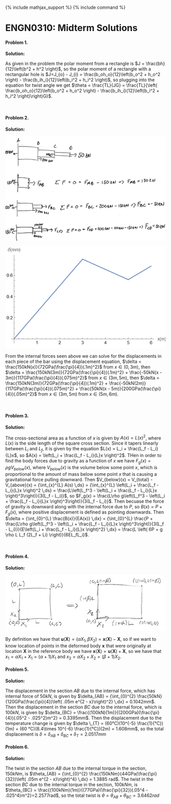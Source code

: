 {% include mathjax_support %}
{% include command %}

# ENGN0310: Midterm Solutions

#### Problem 1. 

**Solution:** 

As given in the problem the polar moment from a rectangle is $J = \frac{bh}{12}\left(b^2 + h^2 \right)$, so the polar moment of a rectangle with a rectangular hole is $J=J_{o} - J_{i} = \frac{b_oh_o}{12}\left(b_o^2 + h_o^2 \right) - \frac{b_ih_i}{12}\left(b_i^2 + h_i^2 \right)$, so plugging into the equation for twist angle we get $\theta = \frac{TL}{JG} = \frac{TL}{\left(  \frac{b_oh_o}{12}\left(b_o^2 + h_o^2 \right) - \frac{b_ih_i}{12}\left(b_i^2 + h_i^2 \right)\right)G}$.

<br>

#### Problem 2. 

**Solution:** 

![](M1.PNG)

![](M2.PNG)

From the internal forces seen above we can solve for the displacements in each piece of the bar using the displacement equation, $\delta = \frac{150kN(x)}{72GPa(\frac{\pi}{4})(.1m)^2}$ from $x\in(0,3m)$, then $\delta = \frac{150kN(3m)}{72GPa(\frac{\pi}{4})(.1m)^2} + \frac{-50kN(x - 3m)}{117GPa(\frac{\pi}{4})(.075m)^2}$ from $x\in(3m,5m)$, then $\delta = \frac{150kN(3m)}{72GPa(\frac{\pi}{4})(.1m)^2} + \frac{-50kN(2m)}{117GPa(\frac{\pi}{4})(.075m)^2} + \frac{50kN(x - 5m)}{200GPa(\frac{\pi}{4})(.05m)^2}$ from $x\in(3m,5m)$ from $x\in(5m,6m)$.


<br>

#### Problem 3. 

**Solution:** 

The cross-sectional area as a function of $x$ is given by $A(x) = L(x)^2$, where $L(x)$ is the side length of the square cross section. Since it tapers linearly between $L_i$ and $L_f$, it is given by the equation $L(x) = L_i + \frac{L_f - L_i}{L}x$, so $A(x) = \left(L_i + \frac{L_f - L_i}{L}x \right)^2$. THen in order to find the body forces due to gravity as a function of $x$ we have $F_g(x) = \rho g V_{below}(x)$, where $V_{below}(x)$ is the volume below some point $x$, which is proportional to the amount of mass below some point $x$ that is causing a gravitational force pulling downward. Then $V_{below}(x) = V_{total} - V_{above}(x) = {\int_{x}^{L} A(s) \,ds} = {\int_{x}^{L} \left(L_i + \frac{L_f - L_i}{L}x \right)^2 \,ds} = \frac{L\left(L_f^3 -  \left(L_i + \frac{L_f - L_i}{L}x \right)^3\right)}{3(L_f - L_i)}$, so $F_g(x) =  \frac{L\rho g\left(L_f^3 -  \left(L_i + \frac{L_f - L_i}{L}x \right)^3\right)}{3(L_f - L_i)}$. Then becuase the force of gravity is downward along with the internal force due to $P$, so $B(x) = P + F_g(x)$, where positive displacement is defined as pointing downwards. Then $\delta = {\int_{0}^{L} \frac{B(x)}{EA(x)} \,dx} = {\int_{0}^{L} \frac{P + \frac{L\rho g\left(L_f^3 -  \left(L_i + \frac{L_f - L_i}{L}x \right)^3\right)}{3(L_f - L_i)}}{E\left(L_i + \frac{L_f - L_i}{L}x \right)^2} \,dx} = \frac{L \left( 6P + g \rho L L_f (2L_f + Li) \right)}{6EL_fL_i}$.

<br>

#### Problem 4. 

**Solution:**

![](M3.PNG)

By definition we have that $\textbf{u}\left(\textbf{X}\right) = \left(\alpha X_1, \beta X_2 \right) = \textbf{x}(\textbf{X}) - \textbf{X}$, so if we want to know location of points in the deformed body $\textbf{x}$ that were originally at location $\textbf{X}$ in the reference body we have $\textbf{x}(\textbf{X}) = \textbf{u}\left(\textbf{X}\right) + \textbf{X}$, so we have that $x_1 = \alpha X_1 + X_1 = (\alpha + 1)X_1$ and $x_2 = \alpha X_2 + X_2 = (\beta + 1)X_2$. 

#### Problem 5. 

**Solution:**

The displacement in the section $AB$ due to the internal force, which has internal force of $50kN$, is given by $\delta_{AB} = {\int_{0}^{2}  \frac{50kN}{120GPa(\frac{\pi}{4})\left( .05m e^{2 - x}\right)^2} \,dx} = 0.1042mm$. Then the displacement in the section $BC$ due to the internal force, which is $100kN$, is given by $\delta_{BC} = \frac{(100kN)(1m)}{(200GPa)(\frac{\pi}{4})(.05^2 - .025^2)m^2} = 0.3395mm$. Then the displacement due to the temperature change is given by $\delta \_{T} = (60°C)(10^{-5} \frac{1}{°C})(1m) + (60 °C)(8.4\times 10^{-6} \frac{1}{°C})(2m) = 1.608mm$, so the total displacement is $\delta = \delta_{AB} + \delta_{BC} + \delta _T = 2.0517mm$

#### Problem 6. 

**Solution:**

The twist in the section $AB$ due to the internal torque in the section, $150kNm$, is $\theta_{AB} = {\int_{0}^{2}  \frac{150kNm}{44GPa(\frac{\pi}{32})\left( .05m e^{2 - x}\right)^4} \,dx} = 1.3885  rad$. The twist in the section $BC$ due to the internal torque in the section, $100kNm$, is $\theta_{BC} = \frac{(100kNm)(1m)}{(77GPa)(\frac{\pi}{32})(.05^4 - .025^4)m^2}=2.2577rad$, so the total twist is $\theta = \theta_{AB} + \theta_{BC} = 3.6462 rad$
